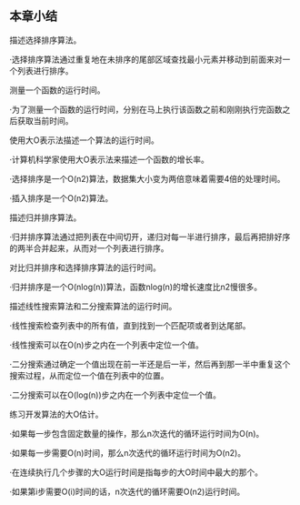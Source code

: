    

## 本章小结

描述选择排序算法。

·选择排序算法通过重复地在未排序的尾部区域查找最小元素并移动到前面来对一个列表进行排序。

测量一个函数的运行时间。

·为了测量一个函数的运行时间，分别在马上执行该函数之前和刚刚执行完函数之后获取当前时间。

使用大O表示法描述一个算法的运行时间。

·计算机科学家使用大O表示法来描述一个函数的增长率。

·选择排序是一个O(n2)算法，数据集大小变为两倍意味着需要4倍的处理时间。

·插入排序是一个O(n2)算法。

描述归并排序算法。

·归并排序算法通过把列表在中间切开，递归对每一半进行排序，最后再把排好序的两半合并起来，从而对一个列表进行排序。

对比归并排序和选择排序算法的运行时间。

·归并排序是一个O(nlog(n))算法，函数nlog(n)的增长速度比n2慢很多。

描述线性搜索算法和二分搜索算法的运行时间。

·线性搜索检查列表中的所有值，直到找到一个匹配项或者到达尾部。

·线性搜索可以在O(n)步之内在一个列表中定位一个值。

·二分搜索通过确定一个值出现在前一半还是后一半，然后再到那一半中重复这个搜索过程，从而定位一个值在列表中的位置。

·二分搜索可以在O(log(n))步之内在一个列表中定位一个值。

练习开发算法的大O估计。

·如果每一步包含固定数量的操作，那么n次迭代的循环运行时间为O(n)。

·如果每一步需要O(n)时间，那么n次迭代的循环运行时间为O(n2)。

·在连续执行几个步骤的大O运行时间是指每步的大O时间中最大的那个。

·如果第i步需要O(i)时间的话，n次迭代的循环需要O(n2)运行时间。